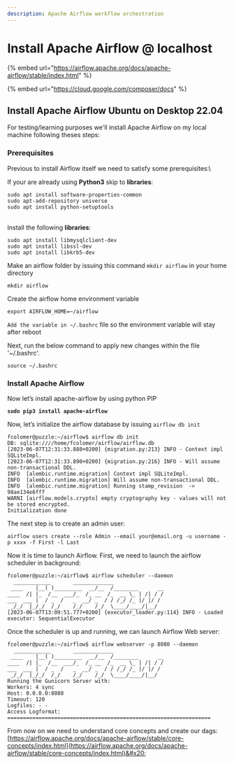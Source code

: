 ```yaml
---
description: Apache Airflow workflow orchestration
---
```


# Install Apache Airflow @ localhost

{% embed url="https://airflow.apache.org/docs/apache-airflow/stable/index.html" %}

{% embed url="https://cloud.google.com/composer/docs" %}

## Install Apache Airflow Ubuntu on Desktop 22.04&#x20;

For testing/learning purposes we'll install Apache Airflow on my local machine following theses steps:

### Prerequisites&#x20;

Previous to install Airflow itself we need to satisfy some prerequisites:\


If your are already using **Python3** skip to **libraries**:

```
sudo apt install software-properties-common
sudo apt-add-repository universe
sudo apt install python-setuptools
```

\
Install the following **libraries**:

```
sudo apt install libmysqlclient-dev
sudo apt install libssl-dev
sudo apt install libkrb5-dev
```

Make an airflow folder by issuing this command `mkdir airflow` in your home directory

```
mkdir airflow
```

Create the airflow home environment variable

```
export AIRFLOW_HOME=~/airflow
```

`Add the variable in ~/.bashrc` file so the environment variable will stay after reboot

Next, run the below command to apply new changes within the file '\~/.bashrc'.

```
source ~/.bashrc
```

### Install Apache Airflow

Now let’s install apache-airflow by using python PIP

<pre><code><strong>sudo pip3 install apache-airflow
</strong></code></pre>

Now, let’s initialize the airflow database by issuing `airflow db init`

```
fcolomer@puzzle:~/airflow$ airflow db init
DB: sqlite:////home/fcolomer/airflow/airflow.db
[2023-06-07T12:31:33.888+0200] {migration.py:213} INFO - Context impl SQLiteImpl.
[2023-06-07T12:31:33.890+0200] {migration.py:216} INFO - Will assume non-transactional DDL.
INFO  [alembic.runtime.migration] Context impl SQLiteImpl.
INFO  [alembic.runtime.migration] Will assume non-transactional DDL.
INFO  [alembic.runtime.migration] Running stamp_revision  -> 98ae134e6fff
WARNI [airflow.models.crypto] empty cryptography key - values will not be stored encrypted.
Initialization done

```

The next step is to create an admin user:

```
airflow users create --role Admin --email your@email.org -u username -p xxxx -f First -l Last
```

Now it is time to launch Airflow. First, we need to launch the airflow scheduler in background:

```
fcolomer@puzzle:~/airflow$ airflow scheduler --daemon
  ____________       _____________
 ____    |__( )_________  __/__  /________      __
____  /| |_  /__  ___/_  /_ __  /_  __ \_ | /| / /
___  ___ |  / _  /   _  __/ _  / / /_/ /_ |/ |/ /
 _/_/  |_/_/  /_/    /_/    /_/  \____/____/|__/
[2023-06-07T13:09:51.777+0200] {executor_loader.py:114} INFO - Loaded executor: SequentialExecutor
```

Once the scheduler is up and running, we can launch Airflow Web server:

```
fcolomer@puzzle:~/airflow$ airflow webserver -p 8080 --daemon
  ____________       _____________
 ____    |__( )_________  __/__  /________      __
____  /| |_  /__  ___/_  /_ __  /_  __ \_ | /| / /
___  ___ |  / _  /   _  __/ _  / / /_/ /_ |/ |/ /
 _/_/  |_/_/  /_/    /_/    /_/  \____/____/|__/
Running the Gunicorn Server with:
Workers: 4 sync
Host: 0.0.0.0:8080
Timeout: 120
Logfiles: - -
Access Logformat: 
=================================================================

```

From now on we need to understand core concepts and create our dags: \
[https://airflow.apache.org/docs/apache-airflow/stable/core-concepts/index.html](https://airflow.apache.org/docs/apache-airflow/stable/core-concepts/index.html)&#x20;

